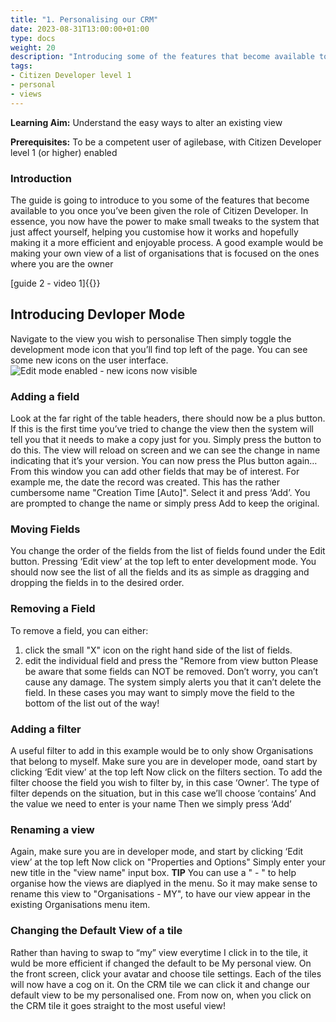```yaml
---
title: "1. Personalising our CRM"
date: 2023-08-31T13:00:00+01:00
type: docs
weight: 20
description: "Introducing some of the features that become available to you once you’ve been given the role of Citizen Developer"
tags:
- Citizen Developer level 1
- personal 
- views
---
```

**Learning Aim:**  Understand the easy ways to alter an existing view

**Prerequisites:** To be a competent user of agilebase, with Citizen Developer level 1 (or higher) enabled

### Introduction
The guide is going to introduce to you some of the features that become available to you once you’ve been given the role of Citizen Developer. In essence, you now have the power to make small tweaks to the system that just affect yourself, helping you customise how it works and hopefully making it a more efficient and enjoyable process.
A good example would be making your own view of a list of organisations that is focused on the ones where you are the owner

[guide 2 - video 1]{{<youtube id="D_400LI_O_g">}}

## Introducing Devloper Mode 
Navigate to the view you wish to personalise
Then simply toggle the development mode icon that you’ll find top left of the page.
You can see some new icons on the user interface.
![Edit mode enabled - new icons now visible](/view-edit-mode.png)

### Adding a field
Look at the far right of the table headers, there should now be a plus button.
If this is the first time you’ve tried to change the view then the system will tell you that it needs to make a copy just for you. Simply press the button to do this. The view will reload on screen and we can see the change in name indicating that it’s your version. You can now press the Plus button again…
From this window you can add other fields that may be of interest.
For example me, the date the record was created. This has the rather cumbersome name "Creation Time [Auto]". Select it and press ‘Add’.
You are prompted to change the name or simply press Add to keep the original.

### Moving Fields
You change the order of the fields from the list of fields found under the Edit button.
Pressing  ‘Edit view’ at the top left to enter development mode. You should now see the list of all the fields and its as simple as dragging and dropping the fields in to the desired order.

### Removing a Field
To remove a field, you can either:
1) click the small "X" icon on the right hand side of the list of fields.
2) edit the individual field and press the "Remore from view button
Please be aware that some fields can NOT be removed. Don’t worry, you can’t cause any damage. The system simply alerts you that it can’t delete the field. In these cases you may want to simply move the field to the bottom of the list out of the way!

### Adding a filter
A useful filter to add in this example would be to only show Organisations that belong to myself.
Make sure you are in developer mode, oand start by clicking  ‘Edit view’ at the top left
Now click on the filters section.
To add the filter choose the field you wish to filter by, in this case ‘Owner’.
The type of filter depends on the situation, but in this case we’ll choose ‘contains’
And the value we need to enter is your name
Then we simply press ‘Add’

### Renaming a view
Again, make sure you are in developer mode, and start by clicking  ‘Edit view’ at the top left
Now click on "Properties and Options"
Simply enter your new title in the "view name" input box.
**TIP** You can use a " - " to help organise how the views are diaplyed in the menu.
So it may make sense to rename this view to "Organisations - MY", to have our view appear in the existing Organisations menu item.

### Changing the Default View of a tile
Rather than having to swap to “my” view everytime I click in to the tile, it wuld be more efficient if changed the default to be My personal view.
On the front screen, click your avatar and choose tile settings.
Each of the tiles will now have a cog on it.
On the CRM tile we can click it and change our default view to be my personalised one.
From now on, when you click on the CRM tile it goes straight to the most useful view!
